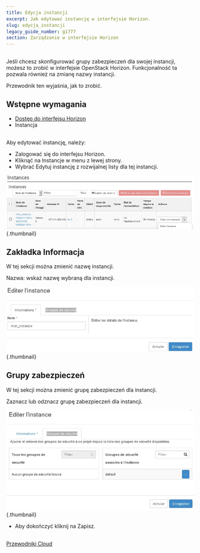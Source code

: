```yaml
---
title: Edycja instancji
excerpt: Jak edytować instancję w interfejsie Horizon.
slug: edycja_instancji
legacy_guide_number: g1777
section: Zarządzanie w interfejsie Horizon
---
```



## 
Jeśli chcesz skonfigurować grupy zabezpieczeń dla swojej instancji, możesz to zrobić w interfejsie OpenStack Horizon.
Funkcjonalność ta pozwala również na zmianę nazwy instancji. 

Przewodnik ten wyjaśnia, jak to zrobić.


## Wstępne wymagania

- [Dostęp do interfejsu Horizon]({legacy}1773)
- Instancja




## 
Aby edytować instancję, należy:


- Zalogować się do interfejsu Horizon.
- Kliknąć na Instancje w menu z lewej strony.
- Wybrać Edytuj instancję z rozwijalnej listy dla tej instancji.



![](images/img_2647.jpg){.thumbnail}

## Zakładka Informacja
W tej sekcji można zmienić nazwę instancji.

Nazwa: wskaż nazwę wybraną dla instancji.

![](images/img_2649.jpg){.thumbnail}

## Grupy zabezpieczeń
W tej sekcji można zmienić grupę zabezpieczeń dla instancji.

Zaznacz lub odznacz grupę zabezpieczeń dla instancji.

![](images/img_2648.jpg){.thumbnail}

- Aby dokończyć kliknij na Zapisz.




## 
[Przewodniki Cloud]({legacy}1785)

